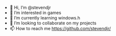 - 👋 Hi, I’m @stevendjr
- 👀 I’m interested in games
- 🌱 I’m currently learning windows.h
- 💞️ I’m looking to collaborate on my projects
- 📫 How to reach me https://github.com/stevendjr/

<!---
stevendjr/stevendjr is a ✨ special ✨ repository because its `README.md` (this file) appears on your GitHub profile.
You can click the Preview link to take a look at your changes.
--->
